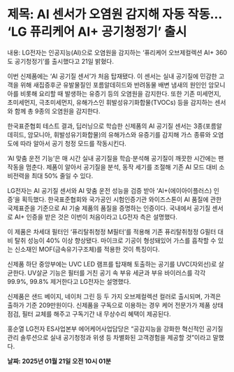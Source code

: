 # **제목: AI 센서가 오염원 감지해 자동 작동… ‘LG 퓨리케어 AI+ 공기청정기’ 출시**

  내용: LG전자는 인공지능(AI)으로 오염원을 감지하는 ‘퓨리케어 오브제컬렉션 AI+ 360도 공기청정기’를 출시했다고 21일 밝혔다. 

이번 신제품에는 ‘AI 공기질 센서’가 처음 탑재됐다. 이 센서는 실내 공기질에 민감한 고객을 위해 새집증후군 유발물질인 포름알데히드와 반려동물 배변 냄새의 원인인 암모니아를 비롯해 요리할 때 발생하는 유증기 등의 오염원을 감지한다. 또한 기존 미세먼지, 초미세먼지, 극초미세먼지, 유해가스인 휘발성유기화합물(TVOCs) 등을 감지하는 센서와 함께 총 9종의 오염원을 감지한다. 

한국표준협회 테스트 결과, 딥러닝으로 학습한 신제품의 AI 공기질 센서는 3종(포름알데히드, 암모니아, 휘발성유기화합물)의 유해가스와 유증기를 감지해 가스 종류와 오염도에 따라 알아서 공기 청정 모드를 작동시킨다. 

‘AI 맞춤 운전 기능’은 매 시간 실내 공기질을 학습·분석해 공기질이 깨끗한 시간에는 팬 작동을 멈춘다. 제품이 알아서 공기질을 분석, 동작 세기를 조절해 기존 AI 모드 대비 소비전력을 최대 50% 줄일 수 있다. 

LG전자는 AI 공기질 센서와 AI 맞춤 운전 성능을 검증 받아 ‘AI+(에이아이플러스) 인증’을 획득했다. 한국표준협회와 국가공인 시험인증기관 와이즈스톤이 AI 품질에 관한 국제표준을 기준으로 AI 기술 제품의 품질을 증명하는 인증이다. 국내에서 공기질 센서로 AI+ 인증을 받은 것은 이번이 처음이라고 LG전자 측은 설명했다. 

이 제품은 차세대 필터인 ‘퓨리탈취청정 M필터’를 적용해 기존 퓨리탈취청정 G필터 대비 탈취 성능이 40% 이상 향상됐다. 마이크로 기공이 형성돼있어 가스를 흡착할 수 있는 신소재인 MOF(금속유기구조체)를 적용한 것이 특징이다. 

신제품 하단 중앙부에는 UVC LED 램프를 탑재해 토출하는 공기를 UVC(자외선)로 살균한다. UV살균 기능은 필터를 거친 공기 속 부유 세균과 부유 바이러스를 각각 99.9%, 99.8% 제거한다고 LG전자는 설명했다. 

신제품은 샌드 베이지, 네이처 그린 등 두 가지 오브제컬렉션 컬러로 출시되며, 가격은 출하가 기준 209만원이다. 신제품을 구독으로 이용하는 경우 케어 전문가가 제품 상태 점검, 필터 교체를 해주고 구독기간 내 무상수리 혜택이 제공된다. 

홍순열 LG전자 ES사업본부 에어케어사업담당은 “공감지능을 강화한 혁신적인 공기질 관리 솔루션으로 실내 공기청정과 위생 등 차별화된 고객경험을 제공할 것”이라고 말했다.

  **날짜: 2025년 01월 21일 오전 10시 01분**